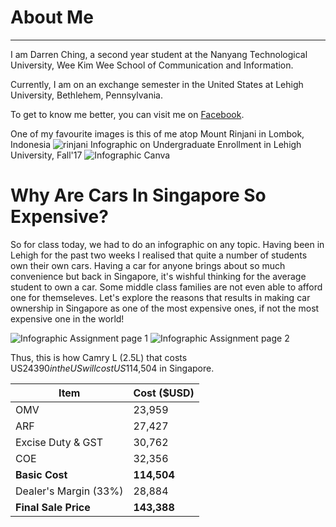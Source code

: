 # About Me
---
I am Darren Ching, a second year student at the Nanyang Technological University, Wee Kim Wee School of Communication and Information.

Currently, I am on an exchange semester in the United States at Lehigh University, Bethlehem, Pennsylvania.

To get to know me better, you can visit me on [Facebook](https://www.facebook.com/manucraze). 

One of my favourite images is this of me atop Mount Rinjani in Lombok, Indonesia
![rinjani](http://rinjaninationalpark.com/wp-content/uploads/2016/09/gunungrinjanilombok21.jpg) 
Infographic on Undergraduate Enrollment in Lehigh University, Fall'17
![Infographic Canva](https://github.com/deechingg/deechingg.github.io/blob/master/economy.png?raw=true)

# Why Are Cars In Singapore So Expensive?

So for class today, we had to do an infographic on any topic. Having been in Lehigh for the past two weeks I realised that quite a number of students own their own cars. Having a car for anyone brings about so much convenience but back in Singapore, it's wishful thinking for the average student to own a car. Some middle class families are not even able to afford one for themseleves. Let's explore the reasons that results in making car ownership in Singapore as one of the most expensive ones, if not the most expensive one in the world! 

![Infographic Assignment page 1](https://github.com/deechingg/deechingg.github.io/blob/master/Within%20developing%20countries%20in%20particular%2C%20literacy%20rates%20also%20have%20implications%20for%20child%20mortality%3B%20in%20these%20contexts%2C%20children%20of%20literate%20mothers%20are%2050%25%20more%20likely%20to%20live%20past%20age%205%20than%20children%20of%20illiterate/1.png)
![Infographic Assignment page 2](https://github.com/deechingg/deechingg.github.io/blob/master/Within%20developing%20countries%20in%20particular%2C%20literacy%20rates%20also%20have%20implications%20for%20child%20mortality%3B%20in%20these%20contexts%2C%20children%20of%20literate%20mothers%20are%2050%25%20more%20likely%20to%20live%20past%20age%205%20than%20children%20of%20illiterate.png)

Thus, this is how Camry L (2.5L) that costs US$24390 in the US will cost US$114,504 in Singapore. 

| **Item**  |  **Cost ($USD)** |
| ------------- | ------------- |
| OMV  | 23,959  |
| ARF  | 27,427  |
| Excise Duty & GST  | 30,762  |
| COE  |  32,356 |
| **Basic Cost**  | **114,504**  |
| Dealer's Margin (33%) | 28,884  |
| **Final Sale Price**  |  **143,388**  |
